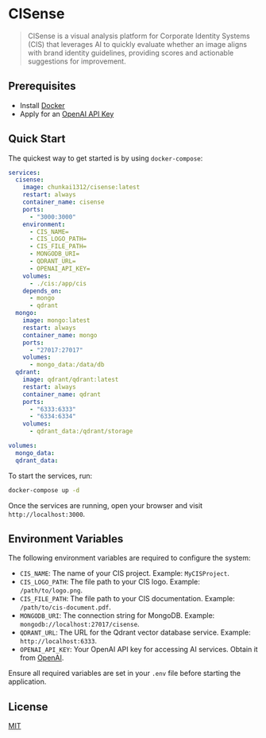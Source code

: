 # CISense

> CISense is a visual analysis platform for Corporate Identity Systems (CIS) that leverages AI to quickly evaluate whether an image aligns with brand identity guidelines, providing scores and actionable suggestions for improvement.

## Prerequisites

- Install [Docker](https://www.docker.com/)
- Apply for an [OpenAI API Key](https://platform.openai.com/signup/)

## Quick Start

The quickest way to get started is by using `docker-compose`:

```yml
services:
  cisense:
    image: chunkai1312/cisense:latest
    restart: always
    container_name: cisense
    ports:
      - "3000:3000"
    environment:
      - CIS_NAME=
      - CIS_LOGO_PATH=
      - CIS_FILE_PATH=
      - MONGODB_URI=
      - QDRANT_URL=
      - OPENAI_API_KEY=
    volumes:
      - ./cis:/app/cis
    depends_on:
      - mongo
      - qdrant
  mongo:
    image: mongo:latest
    restart: always
    container_name: mongo
    ports:
      - "27017:27017"
    volumes:
      - mongo_data:/data/db
  qdrant:
    image: qdrant/qdrant:latest
    restart: always
    container_name: qdrant
    ports:
      - "6333:6333"
      - "6334:6334"
    volumes:
      - qdrant_data:/qdrant/storage

volumes:
  mongo_data:
  qdrant_data:
```

To start the services, run:

```bash
docker-compose up -d
```

Once the services are running, open your browser and visit `http://localhost:3000`.

## Environment Variables

The following environment variables are required to configure the system:

- `CIS_NAME`: The name of your CIS project. Example: `MyCISProject`.
- `CIS_LOGO_PATH`: The file path to your CIS logo. Example: `/path/to/logo.png`.
- `CIS_FILE_PATH`: The file path to your CIS documentation. Example: `/path/to/cis-document.pdf`.
- `MONGODB_URI`: The connection string for MongoDB. Example: `mongodb://localhost:27017/cisense`.
- `QDRANT_URL`: The URL for the Qdrant vector database service. Example: `http://localhost:6333`.
- `OPENAI_API_KEY`: Your OpenAI API key for accessing AI services. Obtain it from [OpenAI](https://platform.openai.com/signup).

Ensure all required variables are set in your `.env` file before starting the application.

## License

[MIT](LICENSE)
